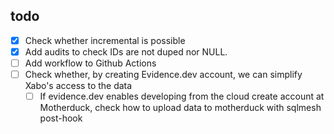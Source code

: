 ## todo

- [X] Check whether incremental is possible
- [X] Add audits to check IDs are not duped nor NULL.
- [ ] Add workflow to Github Actions
- [ ] Check whether, by creating Evidence.dev account, we can simplify Xabo's access to the data
    - [ ] If evidence.dev enables developing from the cloud create account at Motherduck, check how to upload data to motherduck with sqlmesh post-hook
